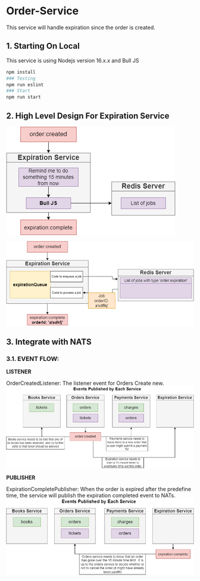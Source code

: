 # Order-Service

This service will handle expiration since the order is created.

## 1. Starting On Local

This service is using Nodejs version 16.x.x and Bull JS

```bash
npm install
### Testing
npm run eslint
### Start
npm run start
```

## 2. High Level Design For Expiration Service

![alt text](../documents/assets/expiration/high_level_design_expiration.png)

![alt text](../documents/assets/expiration/bull_queue.png)

## 3. Integrate with NATS

### 3.1. EVENT FLOW:

**LISTENER**

OrderCreatedListener: The listener event for Orders Create new.
![alt text](../documents/assets/events/order_created-event.png)

**PUBLISHER**

ExpirationCompletePublisher: When the order is expired after the predefine time, 
the service will publish the expiration completed event to NATs.
![alt text](../documents/assets/events/expiration_complete-event.png)












